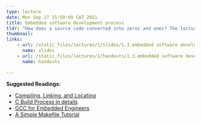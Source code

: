 ```yaml
---
type: lecture
date: Mon Sep 27 15:59:09 CAT 2021
title: Embedded software development process
tldr: "How does a source code converted into zeros and ones? The lecture reviews the basic components of embedded software development: compiler, debugger, IDE. "
thumbnail: 
links: 
    - url: /static_files/lectures/1/slides/1.3.embedded software development process.pdf
      name: slides
    - url: /static_files/lectures/1/handouts/1.3.embedded software development process.pdf
      name: handouts

---
```

**Suggested Readings:**
- [Compiling, Linking, and Locating](https://www.oreilly.com/library/view/programming-embedded-systems/0596009836/ch04.html)
- [C Build Process in details](https://www.linkedin.com/pulse/c-build-process-details-abdelaziz-moustafa/)
- [GCC for Embedded Engineers](https://www.linuxjournal.com/article/9904)
- [A Simple Makefile Tutorial](https://www.cs.colby.edu/maxwell/courses/tutorials/maketutor/)


